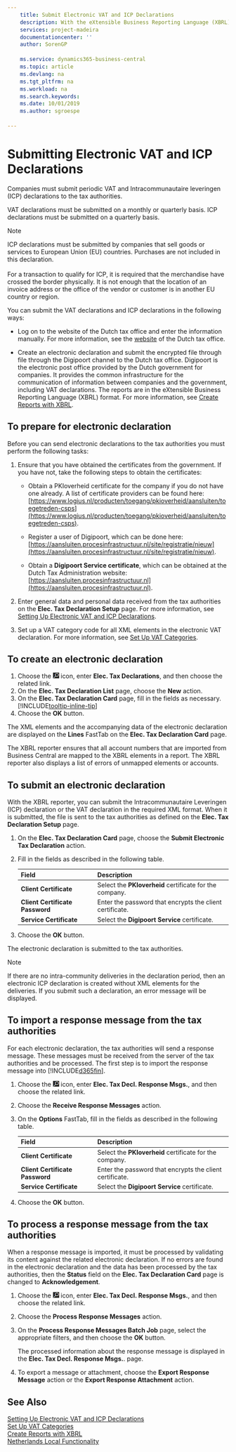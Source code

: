 ```yaml
---
    title: Submit Electronic VAT and ICP Declarations
    description: With the eXtensible Business Reporting Language (XBRL) reporter, you can submit the Intracommunautaire Leveringen (ICP) declaration or the VAT declaration in the required XML format. When it is submitted, the file is sent to the tax authorities as defined in the Elec. Tax Declaration Setup page.
    services: project-madeira
    documentationcenter: ''
    author: SorenGP

    ms.service: dynamics365-business-central
    ms.topic: article
    ms.devlang: na
    ms.tgt_pltfrm: na
    ms.workload: na
    ms.search.keywords:
    ms.date: 10/01/2019
    ms.author: sgroespe

---
```

# Submitting Electronic VAT and ICP Declarations
Companies must submit periodic VAT and Intracommunautaire leveringen (ICP) declarations to the tax authorities.  

VAT declarations must be submitted on a monthly or quarterly basis.
ICP declarations must be submitted on a quarterly basis.

> [!NOTE]  
> ICP declarations must be submitted by companies that sell goods or services to European Union (EU) countries. Purchases are not included in this declaration. <br /><br />
For a transaction to qualify for ICP, it is required that the merchandise have crossed the border physically. It is not enough that the location of an invoice address or the office of the vendor or customer is in another EU country or region.  

You can submit the VAT declarations and ICP declarations in the following ways:  

- Log on to the website of the Dutch tax office and enter the information manually. For more information, see the [website](https://go.microsoft.com/fwlink/?LinkID=223151) of the Dutch tax office.  

- Create an electronic declaration and submit the encrypted file through file through the Digipoort channel to the Dutch tax office. Digipoort is the electronic post office provided by the Dutch government for companies. It provides the common infrastructure for the communication of information between companies and the government, including VAT declarations. The reports are in the eXtensible Business Reporting Language (XBRL) format. For more information, see [Create Reports with XBRL](../../bi-create-reports-with-xbrl.md).

## To prepare for electronic declaration
Before you can send electronic declarations to the tax authorities you must perform the following tasks:

1. Ensure that you have obtained the certificates from the government. If you have not, take the following steps to obtain the certificates:

    - Obtain a PKIoverheid certificate for the company if you do not have one already. A list of certificate providers can be found here: [https://www.logius.nl/producten/toegang/pkioverheid/aansluiten/toegetreden-csps](https://www.logius.nl/producten/toegang/pkioverheid/aansluiten/toegetreden-csps).  

    - Register a user of Digipoort, which can be done here: [https://aansluiten.procesinfrastructuur.nl/site/registratie/nieuw](https://aansluiten.procesinfrastructuur.nl/site/registratie/nieuw).

    - Obtain a **Digipoort Service certificate**, which can be obtained at the Dutch Tax Administration website: [https://aansluiten.procesinfrastructuur.nl](https://aansluiten.procesinfrastructuur.nl).

2. Enter general data and personal data received from the tax authorities on the **Elec. Tax Declaration Setup** page. For more information, see [Setting Up Electronic VAT and ICP Declarations](how-to-set-up-electronic-vat-and-icp-declarations.md).

3. Set up a VAT category code for all XML elements in the electronic VAT declaration. For more information, see [Set Up VAT Categories](how-to-set-up-vat-categories.md).

## To create an electronic declaration
1. Choose the ![Search for Page or Report](../../media/ui-search/search_small.png "Search for Page or Report icon") icon, enter **Elec. Tax Declarations**, and then choose the related link.  
2. On the **Elec. Tax Declaration List** page, choose the **New** action.  
3. On the **Elec. Tax Declaration Card** page, fill in the fields as necessary. [!INCLUDE[tooltip-inline-tip](../../includes/tooltip-inline-tip_md.md)]  
4. Choose the **OK** button.

The XML elements and the accompanying data of the electronic declaration are displayed on the **Lines** FastTab on the **Elec. Tax Declaration Card** page.

The XBRL reporter ensures that all account numbers that are imported from Business Central are mapped to the XBRL elements in a report. The XBRL reporter also displays a list of errors of unmapped elements or accounts.

## To submit an electronic declaration
With the XBRL reporter, you can submit the Intracommunautaire Leveringen (ICP) declaration or the VAT declaration in the required XML format. When it is submitted, the file is sent to the tax authorities as defined on the **Elec. Tax Declaration Setup** page.

1. On the **Elec. Tax Declaration Card** page, choose the **Submit Electronic Tax Declaration** action.
2. Fill in the fields as described in the following table.

    |Field|Description|  
    |---------------------------------|---------------------------------------|  
    |**Client Certificate**|Select the **PKIoverheid** certificate for the company.|  
    |**Client Certificate Password**|Enter the password that encrypts the client certificate.|
    |**Service Certificate**|Select the **Digipoort Service** certificate.|

3. Choose the **OK** button.  

The electronic declaration is submitted to the tax authorities.

> [!NOTE]  
> If there are no intra-community deliveries in the declaration period, then an electronic ICP declaration is created without XML elements for the deliveries. If you submit such a declaration, an error message will be displayed.

## To import a response message from the tax authorities
For each electronic declaration, the tax authorities will send a response message. These messages must be received from the server of the tax authorities
and be processed. The first step is to import the response message into [!INCLUDE[d365fin](../../includes/d365fin_md.md)].

1. Choose the ![Search for Page or Report](../../media/ui-search/search_small.png "Search for Page or Report icon") icon, enter **Elec. Tax Decl. Response Msgs.**, and then choose the related link.  
2. Choose the **Receive Response Messages** action.  
3. On the **Options** FastTab, fill in the fields as described in the following table.  

    |Field|Description|  
    |---------------------------------|---------------------------------------|  
    |**Client Certificate**|Select the **PKIoverheid** certificate for the company.|  
    |**Client Certificate Password**|Enter the password that encrypts the client certificate.|
    |**Service Certificate**|Select the **Digipoort Service** certificate.|  

4. Choose the **OK** button.

## To process a response message from the tax authorities
When a response message is imported, it must be processed by validating its content against the related electronic declaration. If no errors are found in the electronic declaration and the data has been processed by the tax authorities, then the **Status** field on the **Elec. Tax Declaration Card** page is changed to **Acknowledgement**.

1. Choose the ![Search for Page or Report](../../media/ui-search/search_small.png "Search for Page or Report icon") icon, enter **Elec. Tax Decl. Response Msgs.**, and then choose the related link.  
2. Choose the **Process Response Messages** action.  
3. On the **Process Response Messages Batch Job** page, select the appropriate filters, and then choose the **OK** button.  

    The processed information about the response message is displayed in the **Elec. Tax Decl. Response Msgs.**. page.  

4. To export a message or attachment, choose the **Export Response Message** action or the **Export Response Attachment** action.

## See Also  
[Setting Up Electronic VAT and ICP Declarations](how-to-set-up-electronic-vat-and-icp-declarations.md)  
[Set Up VAT Categories](how-to-set-up-vat-categories.md)  
[Create Reports with XBRL](../../bi-create-reports-with-xbrl.md)  
[Netherlands Local Functionality](netherlands-local-functionality.md)
